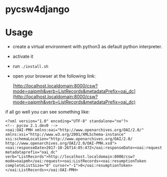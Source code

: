 # pycsw4django

# Usage
- create a virtual environment with python3 as default python interpreter.
- activate it
- run `./install.sh`
- open your browser at the following link:

  [http://localhost.localdomain:8000/csw?mode=oaipmh&verb=ListRecords&metadataPrefix=oai_dc](http://localhost.localdomain:8000/csw?mode=oaipmh&verb=ListRecords&metadataPrefix=oai_dc)

if all go well you can see something like:
```
<?xml version="1.0" encoding="UTF-8" standalone="no"?>
<!-- pycsw 2.1.dev0 -->
<oai:OAI-PMH xmlns:oai="http://www.openarchives.org/OAI/2.0/" xmlns:xsi="http://www.w3.org/2001/XMLSchema-instance" xsi:schemaLocation="http://www.openarchives.org/OAI/2.0/ http://www.openarchives.org/OAI/2.0/OAI-PMH.xsd"><oai:responseDate>2017-10-26T14:05:47Z</oai:responseDate><oai:request metadataprefix="oai_dc" verb="ListRecords">http://localhost.localdomain:8000/csw?mode=oaipmh</oai:request><oai:ListRecords><oai:resumptionToken completeListSize="0" cursor="-1">0</oai:resumptionToken></oai:ListRecords></oai:OAI-PMH>
```